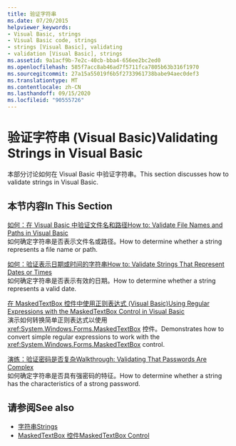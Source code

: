 ```yaml
---
title: 验证字符串
ms.date: 07/20/2015
helpviewer_keywords:
- Visual Basic, strings
- Visual Basic code, strings
- strings [Visual Basic], validating
- validation [Visual Basic], strings
ms.assetid: 9a1acf9b-7e2c-40cb-bba4-656ee2bc2ed0
ms.openlocfilehash: 585f7acc8ab46ad7f5711fca7805b63b316f1970
ms.sourcegitcommit: 27a15a55019f6b5f2733961738babe94aec0def3
ms.translationtype: MT
ms.contentlocale: zh-CN
ms.lasthandoff: 09/15/2020
ms.locfileid: "90555726"
---
```

# <a name="validating-strings-in-visual-basic"></a><span data-ttu-id="11a7f-102">验证字符串 (Visual Basic)</span><span class="sxs-lookup"><span data-stu-id="11a7f-102">Validating Strings in Visual Basic</span></span>
<span data-ttu-id="11a7f-103">本部分讨论如何在 Visual Basic 中验证字符串。</span><span class="sxs-lookup"><span data-stu-id="11a7f-103">This section discusses how to validate strings in Visual Basic.</span></span>  
  
## <a name="in-this-section"></a><span data-ttu-id="11a7f-104">本节内容</span><span class="sxs-lookup"><span data-stu-id="11a7f-104">In This Section</span></span>  
 [<span data-ttu-id="11a7f-105">如何：在 Visual Basic 中验证文件名和路径</span><span class="sxs-lookup"><span data-stu-id="11a7f-105">How to: Validate File Names and Paths in Visual Basic</span></span>](how-to-validate-file-names-and-paths.md)  
 <span data-ttu-id="11a7f-106">如何确定字符串是否表示文件名或路径。</span><span class="sxs-lookup"><span data-stu-id="11a7f-106">How to determine whether a string represents a file name or path.</span></span>  
  
 [<span data-ttu-id="11a7f-107">如何：验证表示日期或时间的字符串</span><span class="sxs-lookup"><span data-stu-id="11a7f-107">How to: Validate Strings That Represent Dates or Times</span></span>](how-to-validate-strings-that-represent-dates-or-times.md)  
 <span data-ttu-id="11a7f-108">如何确定字符串是否表示有效的日期。</span><span class="sxs-lookup"><span data-stu-id="11a7f-108">How to determine whether a string represents a valid date.</span></span>  
  
 [<span data-ttu-id="11a7f-109">在 MaskedTextBox 控件中使用正则表达式 (Visual Basic)</span><span class="sxs-lookup"><span data-stu-id="11a7f-109">Using Regular Expressions with the MaskedTextBox Control in Visual Basic</span></span>](using-regular-expressions-with-the-maskedtextbox-control.md)  
 <span data-ttu-id="11a7f-110">演示如何转换简单正则表达式以使用 <xref:System.Windows.Forms.MaskedTextBox> 控件。</span><span class="sxs-lookup"><span data-stu-id="11a7f-110">Demonstrates how to convert simple regular expressions to work with the <xref:System.Windows.Forms.MaskedTextBox> control.</span></span>  
  
 [<span data-ttu-id="11a7f-111">演练：验证密码是否复杂</span><span class="sxs-lookup"><span data-stu-id="11a7f-111">Walkthrough: Validating That Passwords Are Complex</span></span>](walkthrough-validating-that-passwords-are-complex.md)  
 <span data-ttu-id="11a7f-112">如何确定字符串是否具有强密码的特征。</span><span class="sxs-lookup"><span data-stu-id="11a7f-112">How to determine whether a string has the characteristics of a strong password.</span></span>  
  
## <a name="see-also"></a><span data-ttu-id="11a7f-113">请参阅</span><span class="sxs-lookup"><span data-stu-id="11a7f-113">See also</span></span>

- [<span data-ttu-id="11a7f-114">字符串</span><span class="sxs-lookup"><span data-stu-id="11a7f-114">Strings</span></span>](index.md)
- [<span data-ttu-id="11a7f-115">MaskedTextBox 控件</span><span class="sxs-lookup"><span data-stu-id="11a7f-115">MaskedTextBox Control</span></span>](/dotnet/desktop/winforms/controls/maskedtextbox-control-windows-forms)
